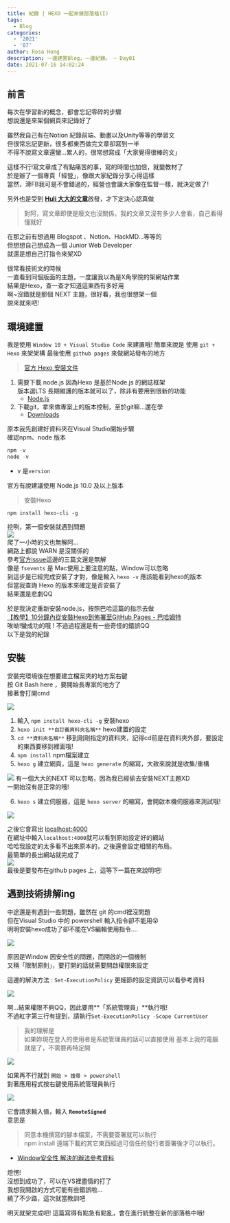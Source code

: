 ```yaml
---
title: 紀錄 | HEXO 一起來做部落格(I)
tags:
  - Blog
categories:
  - '2021'
  - '07'
author: Rosa Hong
description: 一邊建置Blog，一邊紀錄。 ─ Day01
date: 2021-07-16 14:02:24
---
```



## 前言

每次在學習新的概念，都會忘記零碎的步驟  
想說還是來架個網頁來記錄好了  

雖然我自己有在Notion 紀錄前端、動畫以及Unity等等的學習文  
但很常忘記更新，很多都東西做完文章卻寫到一半  
不得不說寫文章還蠻...累人的，很常想寫成「大家覺得很棒的文」  

這樣不行!寫文章成了有點痛苦的事，寫的時間也加倍，就變教材了  
於是辦了一個專頁「經營」，像跟大家紀錄分享心得這樣  
當然，滑FB我可是不會錯過的，經營也會讓大家像在監督一樣，就決定做了!  

另外也是受到 [**Huli 大大的文章**](https://hulitw.medium.com/blog-e7a23a74ae2b)啟發，才下定決心認真做  

> 對阿，寫文章即使是廢文也沒關係，我的文章又沒有多少人會看，自己看得懂就好  

在那之前有想過用 Blogspot 、Notion、HackMD...等等的  
但想想自己想成為一個 Junior Web Developer  
就還是想自己打指令來架XD  

很常看技術文的時候  
一直看到同個版面的主題，一度讓我以為是X角學院的架網站作業  
結果是Hexo，查一查才知道這東西有多好用  
啊~沒錯就是那個 NEXT 主題，很好看，我也很想架一個  
說來就來吧!  

## 環境建置

我是使用 `Window 10 + Visual Studio Code` 來建置哦!
簡單來說是 使用 `git + Hexo` 來架架構
最後使用 `github pages` 來做網站發布的地方  

> [官方 Hexo 安裝文件](https://hexo.io/zh-tw/)

1. 需要下載 node.js 因為Hexo 是基於Node.js 的網誌框架  
版本選LTS 長期維護的版本就可以了，除非有要用到很新的功能  
   - [Node.js](https://nodejs.org/en/)
2. 下載git，拿來做專案上的版本控制，至於git嘛...還在學
   - [Downloads](https://git-scm.com/downloads)  
  
原本我先創建好資料夾在Visual Studio開始步驟  
確認npm、node 版本  

```powershell
npm -v
node -v
```
- v 是`version`  

官方有說建議使用 Node.js 10.0 及以上版本  

> 安裝Hexo

```
npm install hexo-cli -g
```

挖咧，第一個安裝就遇到問題  
![](https://chi01pap001files.storage.live.com/y4mCxHVbujSFcMehB-U5KPzs--xmlmuYVVZe2pMyTZSft1rncg9MkzMxxEosNX3BuTX2KnWZ9fs3KOT_aS8Gv8d92vR79PvIFdkSQIq8LBBvUSFulofH9OmU8rtEPfEenW5qP1eVPwXf3ij67XR3qSEkl85Kn-iTyrBbx1vCJrrxlcvGY9P-nEUuOQjzGriSrSA?width=660&height=139&cropmode=none)  
爬了一小時的文也無解阿...  
網路上都說 WARN 是沒關係的  
參考[官方issue](https://github.com/hexojs/hexo/issues?q=npm+WARN+optional+SKIPPING+OPTIONAL+DEPENDENCY%3A+fsevents%40%7E2.3.2)這邊的三篇文還是無解  
像是 `fsevents` 是 Mac使用上要注意的點，Window可以忽略  
到這步是已經完成安裝了才對，像是輸入 `hexo -v` 應該能看到hexo的版本  
但當我查詢 Hexo 的版本來確定是否安裝了  
結果還是悲劇QQ  

於是我決定重新安裝node.js，按照巴哈這篇的指示去做  
[【教學】10分鐘內從安裝Hexo到佈署至GitHub Pages - 巴哈姆特](https://home.gamer.com.tw/creationDetail.php?sn=4849277)  
唉呦!蠻成功的哦 ! 不過過程還是有一些奇怪的錯誤QQ  
以下是我的紀錄  

## 安裝 ## 

安裝完環境後在想要建立檔案夾的地方案右鍵  
按 Git Bash here ，要開始長專案的地方了  
接著會打開cmd  

![](https://chi01pap001files.storage.live.com/y4mIK9wCuNQwZ0zJMHkou9hRVyXWh28JoKBA-1bZ6FcLDaKkUPDeGBpyQdYuH7VsvRi8nhD8WVovBSyTOKR2vGocFQviA6ShMudM1SNTyUeWmn4tvzaCQrqA_9XZkZU6RyLDkXxW-xtFuoacHlZydEqGzsdwsosj-3VDki_KfPysUZuSuBYT5f7KiXGRzy4LccO?width=380&height=477&cropmode=none)  

1. 輸入 `npm install hexo-cli -g` 安裝hexo
2. `hexo init **自訂義資料夾名稱**` hexo建置的設定
3. `cd **資料夾名稱**` 移到剛剛指定的資料夾，記得cd前是在資料夾外部，要設定的東西要移到裡面哦!  
4. `npm install` npm檔案建立
5. `hexo g` 建立網頁，這是 `hexo generate` 的縮寫，大致來說就是收集/重構

![](https://chi01pap001files.storage.live.com/y4m7NCCI1fphAc3k5NKaTmP41Iby0YB-h5Cbn-SwSnTImTZZTJAXyCTjmzq_CzVAaFfJLche0TAe2N1b2iDmjbLYdY5oNFGpThho_rkUOhEv6klUo9MtSGnbbFRuvSN4SM8lCcFRK8VgKkLtWDq5ZRCsl80U_tA2pgHfnSP2rcbFDcrqLekv2DOaaWDWdWX_IxP?width=256&height=143&cropmode=none)
有一個大大的NEXT 可以忽略，因為我已經偷去安裝NEXT主題XD  
一開始沒有是正常的哦!  

6. `hexo s` 建立伺服器，這是  `hexo server` 的縮寫，會開啟本機伺服器來測試哦!

![](https://chi01pap001files.storage.live.com/y4mycn74k2IMLb1w2uZqoidTS7ipFDmgX_9nGZ-2GL_7L8jfiX0em-cxLBDOu8YCbDrJVCfYn8Xjk6tHvjv8RV8QM09oQx1kStTjZaxi8lcVmolKGkM-pIN5TcDc3g1oNKLsFuH282XlaWq2rx7xlnBL7Esif-E6eXPZOmDoFXzRslmIlhzdmFzNUJtN_jjV2po?width=256&height=126&cropmode=none)

之後它會寫出 [localhost:4000](http://localhost:4000)   
在網址中輸入`localhost:4000`就可以看到原始設定好的網站  
哈哈我設定的太多看不出來原本的，之後還會設定相關的布局。  
最簡單的長出網站就完成了  
![](https://chi01pap001files.storage.live.com/y4mCBYZSy_5x5ydLOC4xpxPk09WVHkKiY1buv_Qa5pOl3SoFu0g_9VBg6nQ3gc-q53DUu1dE6sSWMz71miCQZX1u0W7M-YoSTICiWD4HEkJvAEcdPq37uv-XwmdrZQz059IYZgPocbyyWRz_JEDLe_qHI9_WcB2M6HDAAZXsOot7S1trnAuWdche5gN_C9DNs5n?width=660&height=425&cropmode=none)  
最後是要發布在github pages 上，這等下一篇在來說明吧!  

## 遇到技術排解ing

中途還是有遇到一些問題，雖然在 git 的cmd裡沒問題  
但在Visual Studio 中的 powershell 輸入指令卻不能用😵  
明明安裝hexo成功了卻不能在VS編輯使用指令....  

![](https://chi01pap001files.storage.live.com/y4mtLrJFmWIviARn_idGlEGScnJlDZW4X9uIenTO3iDKoj9MRUcB73XwcF8mDojM8sQ6Pa-FltKSD9VC7mQM__GWt1acgomR4armP7ink0UX67mCelMg4t79T8z2KRrcyjEneSwGENJ6w87c7CuV5wOkip17Ou_4MLn7XElvmHtpdva7bN1_08VbsMA0WOTrzBV?width=660&height=115&cropmode=none)

原因是Window 因安全性的問題，而開啟的一個機制  
又稱「限制原則」，要打開的話就需要開啟權限來設定  

這邊的解決方法 : `Set-ExecutionPolicy` 更細節的設定資訊可以看參考資料  

![](https://chi01pap001files.storage.live.com/y4m0d30xMqYQ4AGiWx9HRjiCsP3xrKm11lqIZVUC5RgItMt77XCL6eldhygSUot7xrbCC0vLc6cMvQU2qtW2FKUHQ8eFajj_Hg3goYS5BUVrJE1R1v9d-UDbCRV-OZobhz5LNUdA83Yz918yvHotQf4gJgOnZalgXgxfxUEaoigtBMoUOErj92GWozOti0UpPS7?width=1024&height=439&cropmode=none)  

啊...結果權限不夠QQ，因此要用**「系統管理員」**執行哦!  
不過紅字第三行有提到，請執行`Set-ExecutionPolicy -Scope CurrentUser`  
> 我的理解是  
> 如果妳現在登入的使用者是系統管理員的話可以直接使用
基本上我的電腦就是了，不需要再特定開  

![](https://chi01pap001files.storage.live.com/y4mmJ2BZ3aT_LKsge3e5oES5mrHnK_IBEo2o6a7w7lfGGBwmgHWev35sXk7fMuSqvgnQO5F72YihlbeMVTIAuCEX6z6IjCMSO44FW1OGofu2i5wvRPKzNW6eDnVdAYolnEzxtX6I0o-ikpECKfS2LthdXvFg_R5DU6AnzP1GRztpausnBPEegbI6BGqWDhrdc4I?width=660&height=93&cropmode=none)

如果再不行就到 `開始 > 搜尋 > powershell`  
對著應用程式按右鍵使用系統管理員執行    

![](https://chi01pap001files.storage.live.com/y4m-q_Dw7jek9H56ojCPVFlInrzSXG4PNNYgYeHS67nnvUAXn7ehSdBeI0eJmY-ZqlxtVTKkKqWKbGbfyTHJ4yvs-D8r5MJzLeEVsqbIkjYIJXh4AcS6inKRaJR5KOWa1ujEtUOMkLXN2MiQ4CTjVUgE3M3Y3pMMny-qgKkLWm62_Fu3YG_ju2QGOGSOdE9gbJO?width=256&height=103&cropmode=none)

它會請求輸入值，輸入 **`RemoteSigned`**  
意思是  
> 同意本機撰寫的腳本檔案，不需要簽署就可以執行  
> npm install 遠端下載的其它東西經過可信任的發行者簽署後才可以執行。  

-  [Window安全性 解決的辦法參考資料](https://hsiangfeng.github.io/other/20200510/1067127387/)

燈愣!  
沒想到成功了，可以在VS裡盡情的打了  
我想我開啟的方式可能有些錯誤啦...  
繞了不少路，這次就當教訓吧  

明天就架完成吧!
這篇寫得有點急有點亂，會在進行統整在新的部落格中哦!